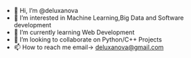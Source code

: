 - 👋 Hi, I’m @deluxanova
- 👀 I’m interested in Machine Learning,Big Data and Software development
- 🌱 I’m currently learning Web Development
- 💞️ I’m looking to collaborate on Python/C++ Projects 
- 📫 How to reach me email-> deluxanova@gmail.com


